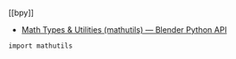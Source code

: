 [[bpy]]
- [Math Types & Utilities (mathutils) — Blender Python API](https://docs.blender.org/api/current/mathutils.html)

```pythoon
import mathutils
```
